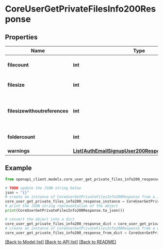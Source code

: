 # CoreUserGetPrivateFilesInfo200Response


## Properties

Name | Type | Description | Notes
------------ | ------------- | ------------- | -------------
**filecount** | **int** | Number of files in the area. | [default to null]
**filesize** | **int** | Total size of the files in the area. | [default to null]
**filesizewithoutreferences** | **int** | Total size of the area excluding file references | [default to null]
**foldercount** | **int** | Number of folders in the area. | [default to null]
**warnings** | [**List[AuthEmailSignupUser200ResponseWarningsInner]**](AuthEmailSignupUser200ResponseWarningsInner.md) |  | [optional] 

## Example

```python
from openapi_client.models.core_user_get_private_files_info200_response import CoreUserGetPrivateFilesInfo200Response

# TODO update the JSON string below
json = "{}"
# create an instance of CoreUserGetPrivateFilesInfo200Response from a JSON string
core_user_get_private_files_info200_response_instance = CoreUserGetPrivateFilesInfo200Response.from_json(json)
# print the JSON string representation of the object
print(CoreUserGetPrivateFilesInfo200Response.to_json())

# convert the object into a dict
core_user_get_private_files_info200_response_dict = core_user_get_private_files_info200_response_instance.to_dict()
# create an instance of CoreUserGetPrivateFilesInfo200Response from a dict
core_user_get_private_files_info200_response_from_dict = CoreUserGetPrivateFilesInfo200Response.from_dict(core_user_get_private_files_info200_response_dict)
```
[[Back to Model list]](../README.md#documentation-for-models) [[Back to API list]](../README.md#documentation-for-api-endpoints) [[Back to README]](../README.md)


